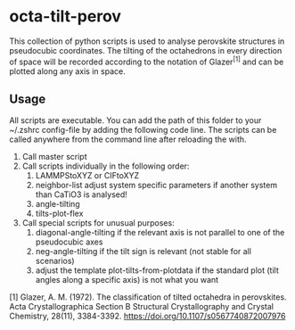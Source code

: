 # octa-tilt-perov

This collection of python scripts is used to analyse perovskite structures in pseudocubic coordinates. The tilting of the octahedrons in every direction of space will be recorded according to the notation of Glazer<sup>[1]</sup> and can be plotted along any axis in space.

## Usage

All scripts are executable. You can add the path of this folder to your ~/.zshrc config-file by adding the following code line. The scripts can be called anywhere from the command line after reloading the with.

1. Call master script
2. Call scripts individually in the following order:
    1. LAMMPStoXYZ or CIFtoXYZ
    2. neighbor-list
        adjust system specific parameters if another system than CaTiO3 is analysed!
    3. angle-tilting
    4. tilts-plot-flex
3. Call special scripts for unusual purposes:
    1. diagonal-angle-tilting if the relevant axis is not parallel to one of the pseudocubic axes
    2. neg-angle-tilting if the tilt sign is relevant (not stable for all scenarios)
    3. adjust the template plot-tilts-from-plotdata if the standard plot (tilt angles along a specific axis) is not what you want

[1] Glazer, A. M. (1972). The classification of tilted octahedra in perovskites. Acta Crystallographica Section B Structural Crystallography and Crystal Chemistry, 28(11), 3384-3392. https://doi.org/10.1107/s0567740872007976
